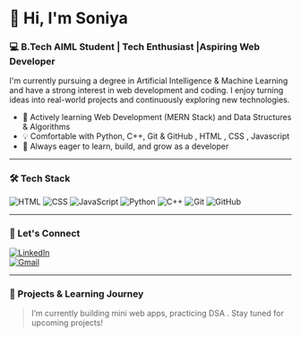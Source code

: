 # 👋 Hi, I'm Soniya

### 💻 B.Tech AIML Student | Tech Enthusiast |Aspiring Web Developer

I'm currently pursuing a degree in Artificial Intelligence & Machine Learning and have a strong interest in web development and coding. I enjoy turning ideas into real-world projects and continuously exploring new technologies.

- 🌱 Actively learning Web Development (MERN Stack) and Data Structures & Algorithms
- 💡 Comfortable with Python, C++, Git & GitHub , HTML , CSS , Javascript
- 🚀 Always eager to learn, build, and grow as a developer

---

### 🛠 Tech Stack

![HTML](https://img.shields.io/badge/HTML-E34F26?style=for-the-badge&logo=html5&logoColor=white)
![CSS](https://img.shields.io/badge/CSS-1572B6?style=for-the-badge&logo=css3&logoColor=white)
![JavaScript](https://img.shields.io/badge/JavaScript-F7DF1E?style=for-the-badge&logo=javascript&logoColor=black)
![Python](https://img.shields.io/badge/Python-3776AB?style=for-the-badge&logo=python&logoColor=white)
![C++](https://img.shields.io/badge/C++-00599C?style=for-the-badge&logo=c%2B%2B&logoColor=white)
![Git](https://img.shields.io/badge/Git-F05032?style=for-the-badge&logo=git&logoColor=white)
![GitHub](https://img.shields.io/badge/GitHub-181717?style=for-the-badge&logo=github&logoColor=white)

---

### 🔗 Let's Connect

[![LinkedIn](https://img.shields.io/badge/LinkedIn-0077B5?style=for-the-badge&logo=linkedin&logoColor=white)](https://www.linkedin.com/in/soniya-rani-341426349/)  
[![Gmail](https://img.shields.io/badge/Email-D14836?style=for-the-badge&logo=gmail&logoColor=white)](mailto:soniya26122022@gmail.com)

---

### 🚀 Projects & Learning Journey

> I’m currently building mini web apps, practicing DSA .
> Stay tuned for upcoming projects!
